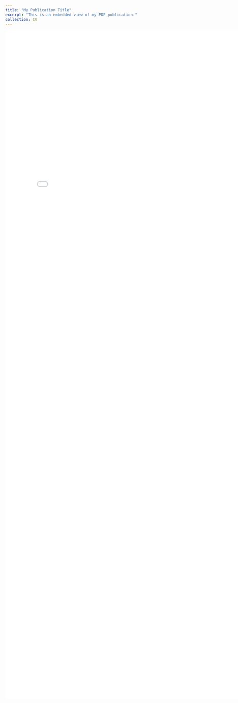 ```yaml
---
title: "My Publication Title"
excerpt: "This is an embedded view of my PDF publication."
collection: CV
---
```


<embed src="/files/MMDD_13_structured.pdf" width="800px" height="2100px" />

